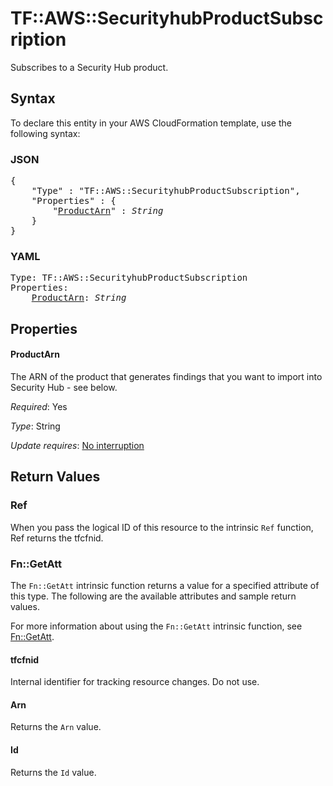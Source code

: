 # TF::AWS::SecurityhubProductSubscription

Subscribes to a Security Hub product.

## Syntax

To declare this entity in your AWS CloudFormation template, use the following syntax:

### JSON

<pre>
{
    "Type" : "TF::AWS::SecurityhubProductSubscription",
    "Properties" : {
        "<a href="#productarn" title="ProductArn">ProductArn</a>" : <i>String</i>
    }
}
</pre>

### YAML

<pre>
Type: TF::AWS::SecurityhubProductSubscription
Properties:
    <a href="#productarn" title="ProductArn">ProductArn</a>: <i>String</i>
</pre>

## Properties

#### ProductArn

The ARN of the product that generates findings that you want to import into Security Hub - see below.

_Required_: Yes

_Type_: String

_Update requires_: [No interruption](https://docs.aws.amazon.com/AWSCloudFormation/latest/UserGuide/using-cfn-updating-stacks-update-behaviors.html#update-no-interrupt)

## Return Values

### Ref

When you pass the logical ID of this resource to the intrinsic `Ref` function, Ref returns the tfcfnid.

### Fn::GetAtt

The `Fn::GetAtt` intrinsic function returns a value for a specified attribute of this type. The following are the available attributes and sample return values.

For more information about using the `Fn::GetAtt` intrinsic function, see [Fn::GetAtt](https://docs.aws.amazon.com/AWSCloudFormation/latest/UserGuide/intrinsic-function-reference-getatt.html).

#### tfcfnid

Internal identifier for tracking resource changes. Do not use.

#### Arn

Returns the <code>Arn</code> value.

#### Id

Returns the <code>Id</code> value.

